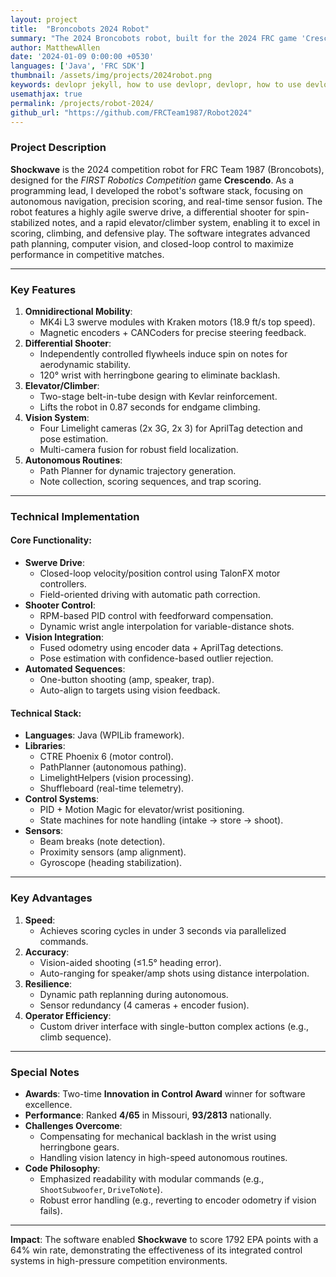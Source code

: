 ```yaml
---
layout: project
title:  "Broncobots 2024 Robot"
summary: "The 2024 Broncobots robot, built for the 2024 FRC game 'Crescendo'."
author: MatthewAllen
date: '2024-01-09 0:00:00 +0530'
languages: ['Java', 'FRC SDK']
thumbnail: /assets/img/projects/2024robot.png
keywords: devlopr jekyll, how to use devlopr, devlopr, how to use devlopr-jekyll, devlopr-jekyll tutorial,best jekyll themes, multi languages and tags
usemathjax: true
permalink: /projects/robot-2024/
github_url: "https://github.com/FRCTeam1987/Robot2024"
---
```


### Project Description
**Shockwave** is the 2024 competition robot for FRC Team 1987 (Broncobots), designed for the *FIRST Robotics Competition* game **Crescendo**. As a programming lead, I developed the robot's software stack, focusing on autonomous navigation, precision scoring, and real-time sensor fusion. The robot features a highly agile swerve drive, a differential shooter for spin-stabilized notes, and a rapid elevator/climber system, enabling it to excel in scoring, climbing, and defensive play. The software integrates advanced path planning, computer vision, and closed-loop control to maximize performance in competitive matches.

---

### Key Features
1. **Omnidirectional Mobility**:
    - MK4i L3 swerve modules with Kraken motors (18.9 ft/s top speed).
    - Magnetic encoders + CANCoders for precise steering feedback.
2. **Differential Shooter**:
    - Independently controlled flywheels induce spin on notes for aerodynamic stability.
    - 120° wrist with herringbone gearing to eliminate backlash.
3. **Elevator/Climber**:
    - Two-stage belt-in-tube design with Kevlar reinforcement.
    - Lifts the robot in 0.87 seconds for endgame climbing.
4. **Vision System**:
    - Four Limelight cameras (2x 3G, 2x 3) for AprilTag detection and pose estimation.
    - Multi-camera fusion for robust field localization.
5. **Autonomous Routines**:
    - Path Planner for dynamic trajectory generation.
    - Note collection, scoring sequences, and trap scoring.

---

### Technical Implementation
#### Core Functionality:
- **Swerve Drive**:
    - Closed-loop velocity/position control using TalonFX motor controllers.
    - Field-oriented driving with automatic path correction.
- **Shooter Control**:
    - RPM-based PID control with feedforward compensation.
    - Dynamic wrist angle interpolation for variable-distance shots.
- **Vision Integration**:
    - Fused odometry using encoder data + AprilTag detections.
    - Pose estimation with confidence-based outlier rejection.
- **Automated Sequences**:
    - One-button shooting (amp, speaker, trap).
    - Auto-align to targets using vision feedback.

#### Technical Stack:
- **Languages**: Java (WPILib framework).
- **Libraries**:
    - CTRE Phoenix 6 (motor control).
    - PathPlanner (autonomous pathing).
    - LimelightHelpers (vision processing).
    - Shuffleboard (real-time telemetry).
- **Control Systems**:
    - PID + Motion Magic for elevator/wrist positioning.
    - State machines for note handling (intake → store → shoot).
- **Sensors**:
    - Beam breaks (note detection).
    - Proximity sensors (amp alignment).
    - Gyroscope (heading stabilization).

---

### Key Advantages
1. **Speed**:
    - Achieves scoring cycles in under 3 seconds via parallelized commands.
2. **Accuracy**:
    - Vision-aided shooting (≤1.5° heading error).
    - Auto-ranging for speaker/amp shots using distance interpolation.
3. **Resilience**:
    - Dynamic path replanning during autonomous.
    - Sensor redundancy (4 cameras + encoder fusion).
4. **Operator Efficiency**:
    - Custom driver interface with single-button complex actions (e.g., climb sequence).

---

### Special Notes
- **Awards**: Two-time **Innovation in Control Award** winner for software excellence.
- **Performance**: Ranked **4/65** in Missouri, **93/2813** nationally.
- **Challenges Overcome**:
    - Compensating for mechanical backlash in the wrist using herringbone gears.
    - Handling vision latency in high-speed autonomous routines.
- **Code Philosophy**:
    - Emphasized readability with modular commands (e.g., `ShootSubwoofer`, `DriveToNote`).
    - Robust error handling (e.g., reverting to encoder odometry if vision fails).

---

**Impact**: The software enabled **Shockwave** to score 1792 EPA points with a 64% win rate, demonstrating the effectiveness of its integrated control systems in high-pressure competition environments.